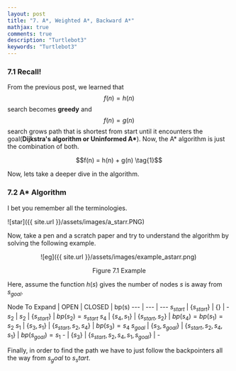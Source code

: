 ```yaml
---
layout: post
title: "7. A*, Weighted A*, Backward A*"
mathjax: true
comments: true
description: "Turtlebot3"
keywords: "Turtlebot3"
---  
```


### 7.1 Recall!
From the previous post, we learned that $$f(n) = h(n)$$ search becomes **greedy** and $$f(n) = g(n)$$ search grows path that is shortest from start until it encounters the goal(**Dijkstra's algorithm or Uninformed A\***). Now, the A\* algorithm is just the combination of both.
<p align="center">
  $$f(n) = h(n) + g(n) \tag{1}$$
</p>
Now, lets take a deeper dive in the algorithm.

### 7.2 A\* Algorithm
I bet you remember all the terminologies.  

![star]({{ site.url }}/assets/images/a_starr.PNG)  

Now, take a pen and a scratch paper and try to understand the algorithm by solving the following example.    

&nbsp;&nbsp;&nbsp;&nbsp;&nbsp;&nbsp;&nbsp;&nbsp;&nbsp;&nbsp;&nbsp;&nbsp;&nbsp;&nbsp;&nbsp;&nbsp;&nbsp;&nbsp; ![eg]({{ site.url }}/assets/images/example_astarr.png)

<p align="center">
Figure 7.1 Example
</p>

Here, assume the function $h(s)$ gives the number of nodes $s$ is away from $s_{goal}$.  

Node To Expand | OPEN | CLOSED | bp(s)
--- | --- | ---
$s_{start}$ | {$s_{start}$} | {} | \-
$s_2$ | $s_2$ | {$s_{start}$} | $bp(s_2) = s_{start}$
$s_4$ | {$s_4, s_1$} | {$s_{start}, s_2$} | $bp(s_4) = bp(s_1) = s_2$ 
$s_1$ | {$s_3, s_1$} | {$s_{start}, s_2, s_4$} | $bp(s_3) = s_4$
$s_{goal}$ | {$s_3, s_{goal}$} | {$s_{start}, s_2, s_4, s_1$} | $bp(s_{goal}) = s_1$
\- | {$s_3$} | {$s_{start}, s_2, s_4, s_1, s_{goal}$} | \-

Finally, in order to find the path we have to just follow the backpointers all the way from $s_goal$ to $s_start$.

  

